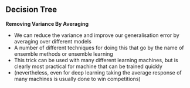 ## Decision Tree
**Removing Variance By Averaging**
- We can reduce the variance and improve our generalisation error by averaging over different models
- A number of different techniques for doing this that go by the name of ensemble methods or ensemble learning
- This trick can be used with many different learning machines, but is clearly most practical for machine that can be trained quickly
- (nevertheless, even for deep learning taking the average response of many machines is usually done to win competitions)


<!--stackedit_data:
eyJoaXN0b3J5IjpbLTMyNDM0MTI0OSwxOTQwMDM5ODE3LDE3Mj
U5MTk5MjRdfQ==
-->